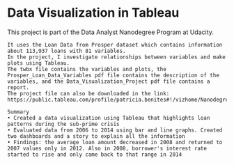 
# Data Visualization in Tableau

This project is part of the Data Analyst Nanodegree Program at Udacity.

    It uses the Loan Data from Prosper dataset which contains information about 113,937 loans with 81 variables.
    In the project, I investigate relationships between variables and make plots using Tableau.
    The twbx file contains the variables and plots, the Prosper_Loan_Data_Variables pdf file contains the description of the variables, and the Data_Visualization_Project pdf file contains a report.
    The project file can also be downloaded in the link: https://public.tableau.com/profile/patricia.benites#!/vizhome/Nanodegree_Final_Project/EconomicPerspective

    Summary
    • Created a data visualization using Tableau that highlights loan patterns during the sub-prime crisis
    • Evaluated data from 2006 to 2014 using bar and line graphs. Created two dashboards and a story to explain all the information
    • Findings: the average loan amount decreased in 2008 and returned to 2007 values only in 2012. Also in 2008, borrower's interest rate started to rise and only came back to that range in 2014
